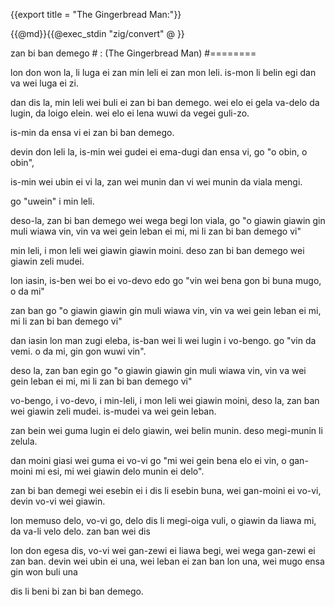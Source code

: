 {{export title = "The Gingerbread Man:"}}

{{@md}}{{@exec_stdin "zig/convert" @ }}

zan bi ban demego # : (The Gingerbread Man)
#========

lon don won la, li luga ei zan min leli ei zan mon leli. is-mon li belin egi dan va wei luga ei zi.

dan dis la, min leli wei buli ei zan bi ban demego. wei elo ei gela va-delo da lugin, da loigo elein. wei elo ei lena wuwi da vegei guli-zo.

is-min da ensa vi ei zan bi ban demego.

devin don leli la, is-min wei gudei ei ema-dugi dan ensa vi, go "o obin, o obin",

is-min wei ubin ei vi la, zan wei munin dan vi wei munin da viala mengi.

go "uwein" i min leli.

deso-la, zan bi ban demego wei wega begi lon viala, go "o giawin giawin gin muli wiawa vin, vin va wei gein leban ei mi, mi li zan bi ban demego vi"

min leli, i mon leli wei giawin giawin moini. deso zan bi ban demego wei giawin zeli mudei.

lon iasin, is-ben wei bo ei vo-devo edo go "vin wei bena gon bi buna mugo, o da mi"

zan ban go "o giawin giawin gin muli wiawa vin, vin va wei gein leban ei mi, mi li zan bi ban demego vi"

dan iasin lon man zugi eleba, is-ban wei li wei lugin i vo-bengo. go "vin da vemi. o da mi, gin gon wuwi vin".

deso la, zan ban egin go "o giawin giawin gin muli wiawa vin, vin va wei gein leban ei mi, mi li zan bi ban demego vi"

vo-bengo, i vo-devo, i min-leli, i mon leli wei giawin moini, deso la, zan ban wei giawin zeli mudei. is-mudei va wei gein leban.

zan bein wei guma lugin ei delo giawin, wei belin munin. deso megi-munin li zelula.

dan moini giasi wei guma ei vo-vi go "mi wei gein bena elo ei vin, o gan-moini mi esi, mi wei giawin delo munin ei delo".

zan bi ban demegi wei esebin ei i dis li esebin buna, wei gan-moini ei vo-vi, devin vo-vi wei giawin.

lon memuso delo, vo-vi go, delo dis li megi-oiga vuli, o giawin da liawa mi, da va-li velo delo.  zan ban wei dis 

lon don egesa dis, vo-vi wei gan-zewi ei liawa begi, wei wega gan-zewi ei zan ban. devin wei ubin ei una, wei leban ei zan ban lon una, wei mugo ensa gin won buli una

dis li beni bi zan bi ban demego.










